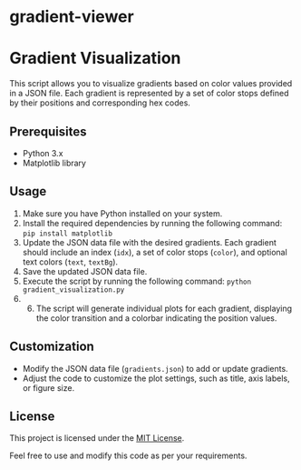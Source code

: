 # gradient-viewer

# Gradient Visualization

This script allows you to visualize gradients based on color values provided in a JSON file. Each gradient is represented by a set of color stops defined by their positions and corresponding hex codes.

## Prerequisites

- Python 3.x
- Matplotlib library

## Usage

1. Make sure you have Python installed on your system.
2. Install the required dependencies by running the following command:
`pip install matplotlib`
3. Update the JSON data file with the desired gradients. Each gradient should include an index (`idx`), a set of color stops (`color`), and optional text colors (`text`, `textBg`).
4. Save the updated JSON data file.
5. Execute the script by running the following command: `python gradient_visualization.py`
6. 6. The script will generate individual plots for each gradient, displaying the color transition and a colorbar indicating the position values.

## Customization

- Modify the JSON data file (`gradients.json`) to add or update gradients.
- Adjust the code to customize the plot settings, such as title, axis labels, or figure size.

## License

This project is licensed under the [MIT License](LICENSE).

Feel free to use and modify this code as per your requirements.
